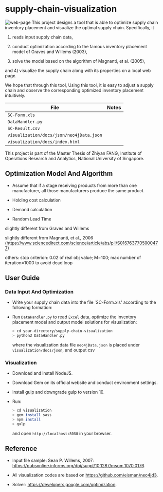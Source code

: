 # supply-chain-visualization

![web-page](https://github.com/FzyEstelle/supply-chain-visualization/blob/main/demo.png)
This project designs a tool that is able to optimize supply chain inventory placement and visualize the optimal supply chain. Specifically, it 

1) reads input supply chain data, 

2) conduct optimization according to the famous inventory placement model of Graves and Willems (2003), 

3) solve the model based on the algorithm of Magnanti, et al. (2005), 

and 4) visualize the supply chain along with its properties on a local web page.

We hope that through this tool, 
Using this tool, it is easy to adjust a supply chain and observe the corresponding optimized inventory placement intuitively. 

| File | Notes |
| ------ | ------ |
| `SC-Form.xls` | |
| `DataHandler.py` | |
| `SC-Result.csv` | |
| `visualization/docs/json/neo4jData.json` | |
| `visualization/docs/index.html` | |

This project is part of the Master Thesis of Zhiyan FANG, Institute of Operations Research and Analytics, National University of Singapore.

## Optimization Model And Algorithm

* Assume that if a stage receiving products from more than one manufacturer, all those manufacturers produce the same product.

* Holding cost calculation

* Demand calculation

* Random Lead Time

slightly different from Graves and Willems

slightly different from Magnanti, et al., 2006 (https://www.sciencedirect.com/science/article/abs/pii/S0167637705000477)

others:
stop criterion: 0.02 of real obj value; M=100; max number of iteration=1000 to avoid dead loop


## User Guide

### Data Input And Optimization

* Write your supply chain data into the file 'SC-Form.xls' according to the following formation:

* Run `DataHandler.py` to read `Excel` data, optimize the inventory placement model and output model solutions for visualization:

   ```bash
   > cd your-directory/supply-chain-visualization
   > python3 DataHandler.py
   ```

   where the visualization data file `neo4jData.json` is placed under `visualization/docs/json`, and output csv

### Visualization

* Download and install NodeJS.
* Download Gem on its official website and conduct environment settings.
* Install gulp and downgrade gulp to version 10.
* Run:

   ```bash
   > cd visualization
   > gem install sass
   > npm install
   > gulp
   ```

   and open `http://localhost:8080` in your browser.


## Reference

* Input file sample: Sean P. Willems, 2007: https://pubsonline.informs.org/doi/suppl/10.1287/msom.1070.0176.

* All visualization codes are based on https://github.com/eisman/neo4jd3.

* Solver: https://developers.google.com/optimization.

